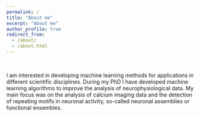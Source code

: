 ```yaml
---
permalink: /
title: "About me"
excerpt: "About me"
author_profile: true
redirect_from: 
  - /about/
  - /about.html
---
```

   
  
  
&nbsp;

I am interested in developing machine learning methods for applications in different scientific disciplines. During my PhD I have developed machine learning algorithms to improve the analysis of neurophysiological data. My main focus was on the analysis of calcium imaging data and the detection of repeating motifs in neuronal activity, so-called neuronal assemblies or functional ensembles. 
